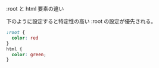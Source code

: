 :root と html 要素の違い

下のように設定すると特定性の高い :root の設定が優先される。

```css
:root {
  color: red
}
html {
  color: green;
}
```
